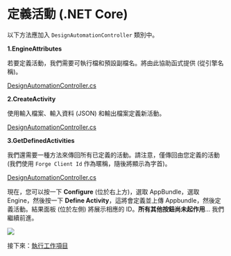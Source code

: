 # 定義活動 (.NET Core)

以下方法應加入 `DesignAutomationController` 類別中。

**1\.EngineAttributes**

若要定義活動，我們需要可執行檔和預設副檔名。將由此協助函式提供 (從引擎名稱)。 

[DesignAutomationController.cs](_snippets/modifymodels/netcore/DesignAutomationController.5.cs ':include :type=code csharp')

**2\.CreateActivity**

使用輸入檔案、輸入資料 (JSON) 和輸出檔案定義新活動。

[DesignAutomationController.cs](_snippets/modifymodels/netcore/DesignAutomationController.6.cs ':include :type=code csharp')

**3\.GetDefinedActivities**

我們還需要一種方法來傳回所有已定義的活動。請注意，僅傳回由您定義的活動 (我們使用 `Forge Client Id` 作為暱稱，隨後將顯示為字首)。

[DesignAutomationController.cs](_snippets/modifymodels/netcore/DesignAutomationController.7.cs ':include :type=code csharp')

現在，您可以按一下 **Configure** (位於右上方)，選取 AppBundle，選取 Engine，然後按一下 **Define Activity**，這將會定義並上傳 Appbundle，然後定義活動。結果面板 (位於左側) 將展示相應的 ID。**所有其他按鈕尚未起作用**... 我們繼續前進。

![](_media/designautomation/define_activity.gif)

接下來：[執行工作項目](/zh-TW/designautomation/workitem/)